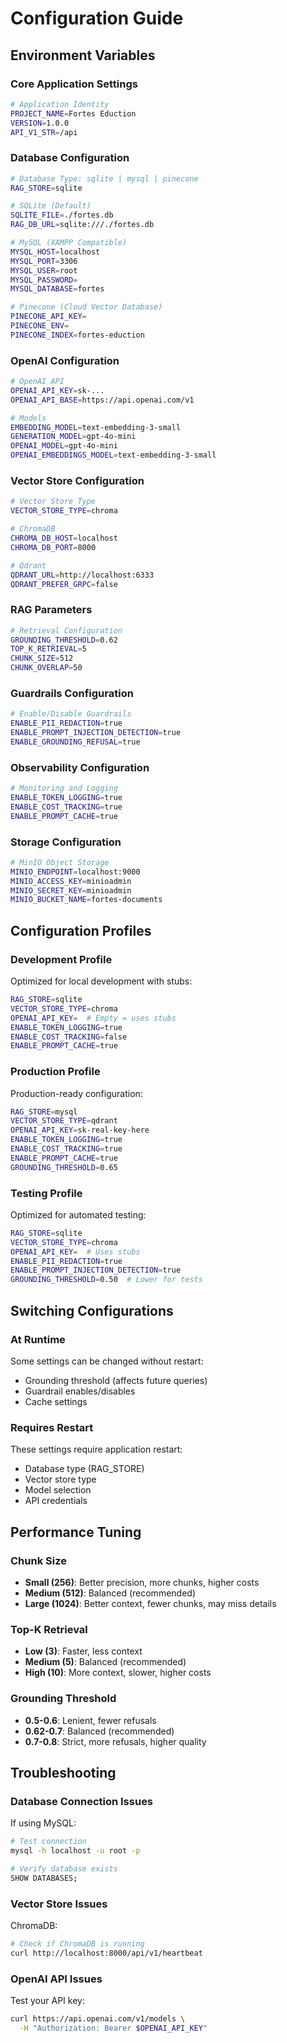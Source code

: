# Configuration Guide

## Environment Variables

### Core Application Settings

```bash
# Application Identity
PROJECT_NAME=Fortes Eduction
VERSION=1.0.0
API_V1_STR=/api
```

### Database Configuration

```bash
# Database Type: sqlite | mysql | pinecone
RAG_STORE=sqlite

# SQLite (Default)
SQLITE_FILE=./fortes.db
RAG_DB_URL=sqlite:///./fortes.db

# MySQL (XAMPP Compatible)
MYSQL_HOST=localhost
MYSQL_PORT=3306
MYSQL_USER=root
MYSQL_PASSWORD=
MYSQL_DATABASE=fortes

# Pinecone (Cloud Vector Database)
PINECONE_API_KEY=
PINECONE_ENV=
PINECONE_INDEX=fortes-eduction
```

### OpenAI Configuration

```bash
# OpenAI API
OPENAI_API_KEY=sk-...
OPENAI_API_BASE=https://api.openai.com/v1

# Models
EMBEDDING_MODEL=text-embedding-3-small
GENERATION_MODEL=gpt-4o-mini
OPENAI_MODEL=gpt-4o-mini
OPENAI_EMBEDDINGS_MODEL=text-embedding-3-small
```

### Vector Store Configuration

```bash
# Vector Store Type
VECTOR_STORE_TYPE=chroma

# ChromaDB
CHROMA_DB_HOST=localhost
CHROMA_DB_PORT=8000

# Qdrant
QDRANT_URL=http://localhost:6333
QDRANT_PREFER_GRPC=false
```

### RAG Parameters

```bash
# Retrieval Configuration
GROUNDING_THRESHOLD=0.62
TOP_K_RETRIEVAL=5
CHUNK_SIZE=512
CHUNK_OVERLAP=50
```

### Guardrails Configuration

```bash
# Enable/Disable Guardrails
ENABLE_PII_REDACTION=true
ENABLE_PROMPT_INJECTION_DETECTION=true
ENABLE_GROUNDING_REFUSAL=true
```

### Observability Configuration

```bash
# Monitoring and Logging
ENABLE_TOKEN_LOGGING=true
ENABLE_COST_TRACKING=true
ENABLE_PROMPT_CACHE=true
```

### Storage Configuration

```bash
# MinIO Object Storage
MINIO_ENDPOINT=localhost:9000
MINIO_ACCESS_KEY=minioadmin
MINIO_SECRET_KEY=minioadmin
MINIO_BUCKET_NAME=fortes-documents
```

## Configuration Profiles

### Development Profile

Optimized for local development with stubs:

```bash
RAG_STORE=sqlite
VECTOR_STORE_TYPE=chroma
OPENAI_API_KEY=  # Empty = uses stubs
ENABLE_TOKEN_LOGGING=true
ENABLE_COST_TRACKING=false
ENABLE_PROMPT_CACHE=true
```

### Production Profile

Production-ready configuration:

```bash
RAG_STORE=mysql
VECTOR_STORE_TYPE=qdrant
OPENAI_API_KEY=sk-real-key-here
ENABLE_TOKEN_LOGGING=true
ENABLE_COST_TRACKING=true
ENABLE_PROMPT_CACHE=true
GROUNDING_THRESHOLD=0.65
```

### Testing Profile

Optimized for automated testing:

```bash
RAG_STORE=sqlite
VECTOR_STORE_TYPE=chroma
OPENAI_API_KEY=  # Uses stubs
ENABLE_PII_REDACTION=true
ENABLE_PROMPT_INJECTION_DETECTION=true
GROUNDING_THRESHOLD=0.50  # Lower for tests
```

## Switching Configurations

### At Runtime

Some settings can be changed without restart:
- Grounding threshold (affects future queries)
- Guardrail enables/disables
- Cache settings

### Requires Restart

These settings require application restart:
- Database type (RAG_STORE)
- Vector store type
- Model selection
- API credentials

## Performance Tuning

### Chunk Size

- **Small (256)**: Better precision, more chunks, higher costs
- **Medium (512)**: Balanced (recommended)
- **Large (1024)**: Better context, fewer chunks, may miss details

### Top-K Retrieval

- **Low (3)**: Faster, less context
- **Medium (5)**: Balanced (recommended)
- **High (10)**: More context, slower, higher costs

### Grounding Threshold

- **0.5-0.6**: Lenient, fewer refusals
- **0.62-0.7**: Balanced (recommended)
- **0.7-0.8**: Strict, more refusals, higher quality

## Troubleshooting

### Database Connection Issues

If using MySQL:
```bash
# Test connection
mysql -h localhost -u root -p

# Verify database exists
SHOW DATABASES;
```

### Vector Store Issues

ChromaDB:
```bash
# Check if ChromaDB is running
curl http://localhost:8000/api/v1/heartbeat
```

### OpenAI API Issues

Test your API key:
```bash
curl https://api.openai.com/v1/models \
  -H "Authorization: Bearer $OPENAI_API_KEY"
```

